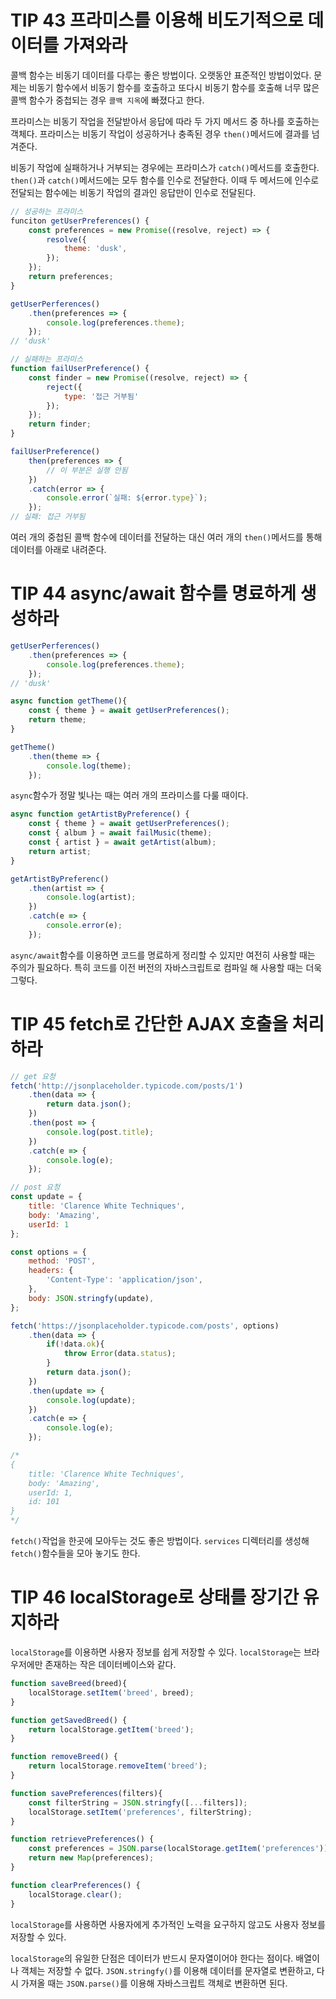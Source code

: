 # TIP 43 프라미스를 이용해 비도기적으로 데이터를 가져와라

콜백 함수는 비동기 데이터를 다루는 좋은 방법이다. 오랫동안 표준적인 방법이었다. 문제는 비동기 함수에서 비동기 함수를 호출하고 또다시 비동기 함수를 호출해 너무 많은 콜백 함수가 중첩되는 경우 `콜백 지옥`에 빠졌다고 한다. 

프라미스는 비동기 작업을 전달받아서 응답에 따라 두 가지 메서드 중 하나를 호출하는 객체다. 프라미스는 비동기 작업이 성공하거나 충족된 경우 `then()`메서드에 결과를 넘겨준다. 

비동기 작업에 실패하거나 거부되는 경우에는 프라미스가 `catch()`메서드를 호출한다. `then()`과 `catch()`메서드에는 모두 함수를 인수로 전달한다. 이때 두 메서드에 인수로 전달되는 함수에는 비동기 작업의 결과인 응답만이 인수로 전달된다. 

```jsx
// 성공하는 프라미스
funciton getUserPreferences() {
	const preferences = new Promise((resolve, reject) => {
		resolve({
			theme: 'dusk',
		});
	});
	return preferences;
}

getUserPerferences()
	.then(preferences => {
		console.log(preferences.theme);
	});
// 'dusk'

// 실패하는 프라미스
function failUserPreference() {
	const finder = new Promise((resolve, reject) => {
		reject({
			type: '접근 거부됨'
		});
	});
	return finder;
}

failUserPreference()
	then(preferences => {
		// 이 부분은 실행 안됨
	})
	.catch(error => {
		console.error(`실패: ${error.type}`);
	});
// 실패: 접근 거부됨
```

여러 개의 중첩된 콜백 함수에 데이터를 전달하는 대신 여러 개의 `then()`메서드를 통해 데이터를 아래로 내려준다. 

# TIP 44 async/await 함수를 명료하게 생성하라

```jsx
getUserPerferences()
	.then(preferences => {
		console.log(preferences.theme);
	});
// 'dusk'

async function getTheme(){
	const { theme } = await getUserPreferences();
	return theme; 
}

getTheme()
	.then(theme => {
		console.log(theme);
	});
```

`async`함수가 정말 빛나는 때는 여러 개의 프라미스를 다룰 때이다. 

```jsx
async function getArtistByPreference() {
	const { theme } = await getUserPreferences();
	const { album } = await failMusic(theme);
	const { artist } = await getArtist(album);
	return artist;
}

getArtistByPreferenc()
	.then(artist => {
		console.log(artist);
	})
	.catch(e => {
		console.error(e);
	});
```

`async/await`함수를 이용하면 코드를 명료하게 정리할 수 있지만 여전히 사용할 때는 주의가 필요하다. 특히 코드를 이전 버전의 자바스크립트로 컴파일 해 사용할 때는 더욱 그렇다. 

# TIP 45 fetch로 간단한 AJAX 호출을 처리하라

```jsx
// get 요청
fetch('http://jsonplaceholder.typicode.com/posts/1')
	.then(data => {
		return data.json();
	})
	.then(post => {
		console.log(post.title);
	})
	.catch(e => {
		console.log(e);
	});

// post 요청
const update = {
	title: 'Clarence White Techniques',
	body: 'Amazing',
	userId: 1
};

const options = {
	method: 'POST',
	headers: {
		'Content-Type': 'application/json',
	},
	body: JSON.stringfy(update),
};

fetch('https://jsonplaceholder.typicode.com/posts', options)
	.then(data => {
		if(!data.ok){
			throw Error(data.status);
		}
		return data.json();
	})
	.then(update => {
		console.log(update);
	})
	.catch(e => {
		console.log(e);
	});

/*
{
	title: 'Clarence White Techniques',
	body: 'Amazing',
	userId: 1,
	id: 101
}
*/
```

`fetch()`작업을 한곳에 모아두는 것도 좋은 방법이다. `services` 디렉터리를 생성해 `fetch()`함수들을 모아 놓기도 한다. 

# TIP 46 localStorage로 상태를 장기간 유지하라

`localStorage`를 이용하면 사용자 정보를 쉽게 저장할 수 있다. `localStorage`는 브라우저에만 존재하는 작은 데이터베이스와 같다. 

```jsx
function saveBreed(breed){
	localStorage.setItem('breed', breed);
}

function getSavedBreed() {
	return localStorage.getItem('breed');
}

function removeBreed() {
	return localStorage.removeItem('breed');
}

function savePreferences(filters){
	const filterString = JSON.stringfy([...filters]);
	localStorage.setItem('preferences', filterString);
}

function retrievePreferences() {
	const preferences = JSON.parse(localStorage.getItem('preferences'));
	return new Map(preferences);
}

function clearPreferences() {
	localStorage.clear();
}
```

`localStorage`를 사용하면 사용자에게 추가적인 노력을 요구하지 않고도 사용자 정보를 저장할 수 있다. 

`localStorage`의 유일한 단점은 데이터가 반드시 문자열이어야 한다는 점이다. 배열이나 객체는 저장할 수 없다. `JSON.stringfy()`를 이용해 데이터를 문자열로 변환하고, 다시 가져올 때는 `JSON.parse()`를 이용해 자바스크립트 객체로 변환하면 된다.
